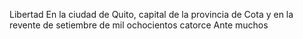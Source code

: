 Libertad
En la ciudad de Quito, capital de la provincia de Cota
y en la revente de setiembre de mil ochocientos catorce
Ante muchos